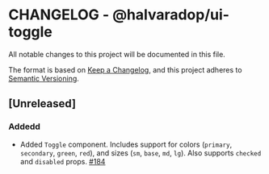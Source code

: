 # CHANGELOG - @halvaradop/ui-toggle

All notable changes to this project will be documented in this file.

The format is based on [Keep a Changelog](https://keepachangelog.com/en/1.1.0/),
and this project adheres to [Semantic Versioning](https://semver.org/spec/v2.0.0.html).

## [Unreleased]

### Addedd

- Added `Toggle` component. Includes support for colors (`primary`, `secondary`, `green`, `red`), and sizes (`sm`, `base`, `md`, `lg`). Also supports `checked` and `disabled` props. [#184](https://github.com/halvaradop/ui/pull/184)
